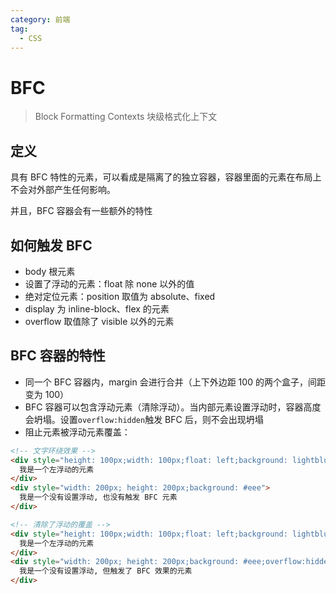 ```yaml
---
category: 前端
tag:
  - CSS
---
```


# BFC

> Block Formatting Contexts 块级格式化上下文

## 定义

具有 BFC 特性的元素，可以看成是隔离了的独立容器，容器里面的元素在布局上不会对外部产生任何影响。

并且，BFC 容器会有一些额外的特性

## 如何触发 BFC

- body 根元素
- 设置了浮动的元素：float 除 none 以外的值
- 绝对定位元素：position 取值为 absolute、fixed
- display 为 inline-block、flex 的元素
- overflow 取值除了 visible 以外的元素

## BFC 容器的特性

- 同一个 BFC 容器内，margin 会进行合并（上下外边距 100 的两个盒子，间距变为 100）
- BFC 容器可以包含浮动元素（清除浮动）。当内部元素设置浮动时，容器高度会坍塌。设置`overflow:hidden`触发 BFC 后，则不会出现坍塌
- 阻止元素被浮动元素覆盖：

```html
<!-- 文字环绕效果 -->
<div style="height: 100px;width: 100px;float: left;background: lightblue">
  我是一个左浮动的元素
</div>
<div style="width: 200px; height: 200px;background: #eee">
  我是一个没有设置浮动, 也没有触发 BFC 元素
</div>

<!-- 清除了浮动的覆盖 -->
<div style="height: 100px;width: 100px;float: left;background: lightblue">
  我是一个左浮动的元素
</div>
<div style="width: 200px; height: 200px;background: #eee;overflow:hidden">
  我是一个没有设置浮动, 但触发了 BFC 效果的元素
</div>
```
